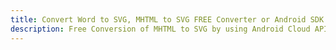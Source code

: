 ---title: Convert Word to SVG, MHTML to SVG FREE Converter or Android SDKdescription: Free Conversion of MHTML to SVG by using Android Cloud APIs & SDKs. Also Create, Edit & Render Microsoft Word & OpenOffice documents in the Cloud.---